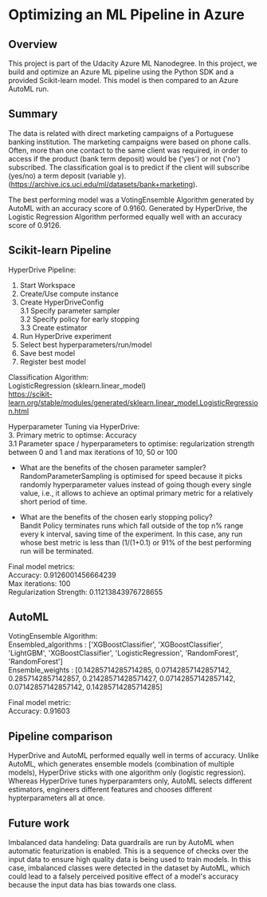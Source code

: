 # Optimizing an ML Pipeline in Azure

## Overview
This project is part of the Udacity Azure ML Nanodegree.
In this project, we build and optimize an Azure ML pipeline using the Python SDK and a provided Scikit-learn model.
This model is then compared to an Azure AutoML run.

## Summary
The data is related with direct marketing campaigns of a Portuguese banking institution. The marketing campaigns were based on phone calls. Often, more than one contact to the same client was required, in order to access if the product (bank term deposit) would be ('yes') or not ('no') subscribed. The classification goal is to predict if the client will subscribe (yes/no) a term deposit (variable y). (https://archive.ics.uci.edu/ml/datasets/bank+marketing).

The best performing model was a VotingEnsemble Algorithm generated by AutoML with an accuracy score of 0.9160.
Generated by HyperDrive, the Logistic Regression Algorithm performed equally well with an accuracy score of 0.9126.

## Scikit-learn Pipeline
HyperDrive Pipeline:
1. Start Workspace
2. Create/Use compute instance
3. Create HyperDriveConfig\
3.1 Specify parameter sampler\
3.2 Specify policy for early stopping\
3.3 Create estimator
4. Run HyperDrive experiment
5. Select best hyperparameters/run/model
6. Save best model
7. Register best model

Classification Algorithm:\
LogisticRegression (sklearn.linear_model)\
https://scikit-learn.org/stable/modules/generated/sklearn.linear_model.LogisticRegression.html 

Hyperparameter Tuning via HyperDrive:\
3. Primary metric to optimse: Accuracy\
3.1 Parameter space / hyperparameters to optimise: regularization strength between 0 and 1 and max iterations of 10, 50 or 100

- What are the benefits of the chosen parameter sampler?\
RandomParameterSampling is optimised for speed because it picks randomly hyperparameter values instead of going though every single value, i.e., it allows to achieve an optimal primary metric for a relatively short period of time.

- What are the benefits of the chosen early stopping policy?\
Bandit Policy terminates runs which fall outside of the top n% range every k interval, saving time of the experiment. In this case, any run whose best metric is less than (1/(1+0.1) or 91% of the best performing run will be terminated.

Final model metrics:\
Accuracy: 0.9126001456664239\
Max iterations: 100\
Regularization Strength: 0.11213843976728655

## AutoML
VotingEnsemble Algorithm:\
Ensembled_algorithms : ['XGBoostClassifier', 'XGBoostClassifier', 'LightGBM', 'XGBoostClassifier', 'LogisticRegression', 'RandomForest', 'RandomForest']\
Ensemble_weights : [0.14285714285714285, 0.07142857142857142, 0.2857142857142857, 0.21428571428571427, 0.07142857142857142, 0.07142857142857142, 0.14285714285714285]

Final model metric:\
Accuracy: 0.91603

## Pipeline comparison
HyperDrive and AutoML performed equally well in terms of accuracy. Unlike AutoML, which generates ensemble models (combination of multiple models), HyperDrive sticks with one algorithm only (logistic regression). Whereas HyperDrive tunes hyperparamters only, AutoML selects different estimators, engineers different features and chooses different hypterparameters all at once.

## Future work
Imbalanced data handeling: Data guardrails are run by AutoML when automatic featurization is enabled. This is a sequence of checks over the input data to ensure high quality data is being used to train models. In this case, imbalanced classes were detected in the dataset by AutoML, which could lead to a falsely perceived positive effect of a model's accuracy because the input data has bias towards one class.